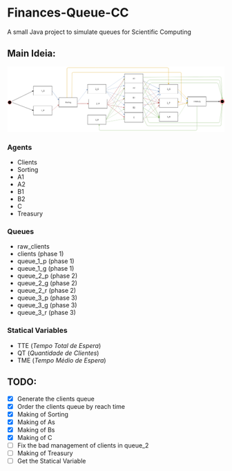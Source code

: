﻿# Finances-Queue-CC
A small Java project to simulate queues for Scientific Computing

## Main Ideia:

![diagram](diagram.png)

### Agents
- Clients
- Sorting
- A1
- A2
- B1
- B2
- C
- Treasury

### Queues
- raw_clients
- clients (phase 1)
- queue_1_p (phase 1)
- queue_1_g (phase 1)
- queue_2_p (phase 2)
- queue_2_g (phase 2)
- queue_2_r (phase 2)
- queue_3_p (phase 3)
- queue_3_g (phase 3)
- queue_3_r (phase 3)

### Statical Variables
- TTE (_Tempo Total de Espera_)
- QT (_Quantidade de Clientes_)
- TME (_Tempo Médio de Espera_)

## TODO:

- [x] Generate the clients queue
- [x] Order the clients queue by reach time
- [x] Making of Sorting
- [x] Making of As
- [x] Making of Bs
- [x] Making of C
- [ ] Fix the bad management of clients in queue_2
- [ ] Making of Treasury
- [ ] Get the Statical Variable
